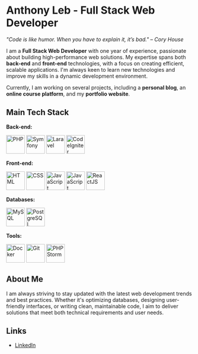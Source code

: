 # Anthony Leb - Full Stack Web Developer

_"Code is like humor. When you have to explain it, it’s bad." – Cory House_

I am a **Full Stack Web Developer** with one year of experience, passionate about building high-performance web solutions. My expertise spans both **back-end** and **front-end** technologies, with a focus on creating efficient, scalable applications. I'm always keen to learn new technologies and improve my skills in a dynamic development environment.

Currently, I am working on several projects, including a **personal blog**, an **online course platform**, and my **portfolio website**.

## Main Tech Stack

**Back-end:**
<div>
  <img src="https://cdn.jsdelivr.net/gh/devicons/devicon/icons/php/php-original.svg" alt="PHP" width="50" height="50"/> 
  <img src="https://cdn.jsdelivr.net/gh/devicons/devicon/icons/symfony/symfony-original.svg" alt="Symfony" width="50" height="50"/>
  <img src="https://cdn.jsdelivr.net/gh/devicons/devicon/icons/laravel/laravel-original.svg" alt="Laravel" width="50" height="50"/>
  <img src="https://cdn.jsdelivr.net/gh/devicons/devicon/icons/codeigniter/codeigniter-plain.svg" alt="CodeIgniter" width="50" height="50"/>
</div>

**Front-end:**
<div>
  
  <img src="https://cdn.jsdelivr.net/gh/devicons/devicon/icons/html5/html5-original.svg" alt="HTML" width="50" height="50"/>
  <img src="https://cdn.jsdelivr.net/gh/devicons/devicon/icons/css3/css3-original.svg" alt="CSS" width="50" height="50"/>
  <img src="https://cdn.jsdelivr.net/gh/devicons/devicon/icons/javascript/javascript-original.svg" alt="JavaScript" width="50" height="50"/>
  <img src="https://cdn.jsdelivr.net/gh/devicons/devicon/icons/typescript/typescript-original.svg" alt="JavaScript" width="50" height="50"/>
  <img src="https://cdn.jsdelivr.net/gh/devicons/devicon/icons/react/react-original.svg" alt="ReactJS" width="50" height="50"/>
</div>


**Databases:**
<div>
  <img src="https://cdn.jsdelivr.net/gh/devicons/devicon/icons/mysql/mysql-original.svg" alt="MySQL" width="50" height="50"/>
  <img src="https://cdn.jsdelivr.net/gh/devicons/devicon/icons/postgresql/postgresql-original.svg" alt="PostgreSQL" width="50" height="50"/>
</div>


**Tools:**
<div>
  <img src="https://cdn.jsdelivr.net/gh/devicons/devicon/icons/docker/docker-original.svg" alt="Docker" width="50" height="50"/>
  <img src="https://cdn.jsdelivr.net/gh/devicons/devicon/icons/git/git-original.svg" alt="Git" width="50" height="50"/>
  <img src="https://cdn.jsdelivr.net/gh/devicons/devicon/icons/phpstorm/phpstorm-original.svg" alt="PHPStorm" width="50" height="50"/>
</div>
  

## About Me

I am always striving to stay updated with the latest web development trends and best practices. Whether it's optimizing databases, designing user-friendly interfaces, or writing clean, maintainable code, I aim to deliver solutions that meet both technical requirements and user needs.

## Links

- [LinkedIn](https://www.linkedin.com/in/anthonyleb/)
